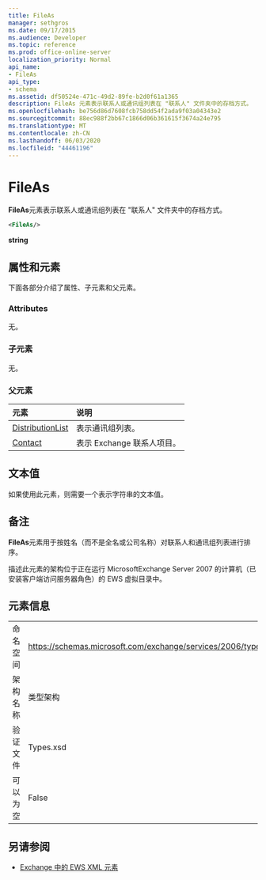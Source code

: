 ```yaml
---
title: FileAs
manager: sethgros
ms.date: 09/17/2015
ms.audience: Developer
ms.topic: reference
ms.prod: office-online-server
localization_priority: Normal
api_name:
- FileAs
api_type:
- schema
ms.assetid: df50524e-471c-49d2-89fe-b2d0f61a1365
description: FileAs 元素表示联系人或通讯组列表在 "联系人" 文件夹中的存档方式。
ms.openlocfilehash: be756d86d7608fcb758dd54f2ada9f03a04343e2
ms.sourcegitcommit: 88ec988f2bb67c1866d06b361615f3674a24e795
ms.translationtype: MT
ms.contentlocale: zh-CN
ms.lasthandoff: 06/03/2020
ms.locfileid: "44461196"
---
```

# <a name="fileas"></a>FileAs

**FileAs**元素表示联系人或通讯组列表在 "联系人" 文件夹中的存档方式。 
  
```xml
<FileAs/>
```

 **string**
## <a name="attributes-and-elements"></a>属性和元素

下面各部分介绍了属性、子元素和父元素。
  
### <a name="attributes"></a>Attributes

无。
  
### <a name="child-elements"></a>子元素

无。
  
### <a name="parent-elements"></a>父元素

|**元素**|**说明**|
|:-----|:-----|
|[DistributionList](distributionlist.md) <br/> |表示通讯组列表。  <br/> |
|[Contact](contact.md) <br/> |表示 Exchange 联系人项目。  <br/> |
   
## <a name="text-value"></a>文本值

如果使用此元素，则需要一个表示字符串的文本值。
  
## <a name="remarks"></a>备注

**FileAs**元素用于按姓名（而不是全名或公司名称）对联系人和通讯组列表进行排序。 
  
描述此元素的架构位于正在运行 MicrosoftExchange Server 2007 的计算机（已安装客户端访问服务器角色）的 EWS 虚拟目录中。
  
## <a name="element-information"></a>元素信息

|||
|:-----|:-----|
|命名空间  <br/> |https://schemas.microsoft.com/exchange/services/2006/types  <br/> |
|架构名称  <br/> |类型架构  <br/> |
|验证文件  <br/> |Types.xsd  <br/> |
|可以为空  <br/> |False  <br/> |
   
## <a name="see-also"></a>另请参阅



- [Exchange 中的 EWS XML 元素](ews-xml-elements-in-exchange.md)

